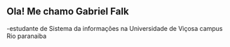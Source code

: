 ## Ola! Me chamo Gabriel Falk 
-estudante de Sistema da informações na Universidade de Viçosa campus Rio paranaiba 

